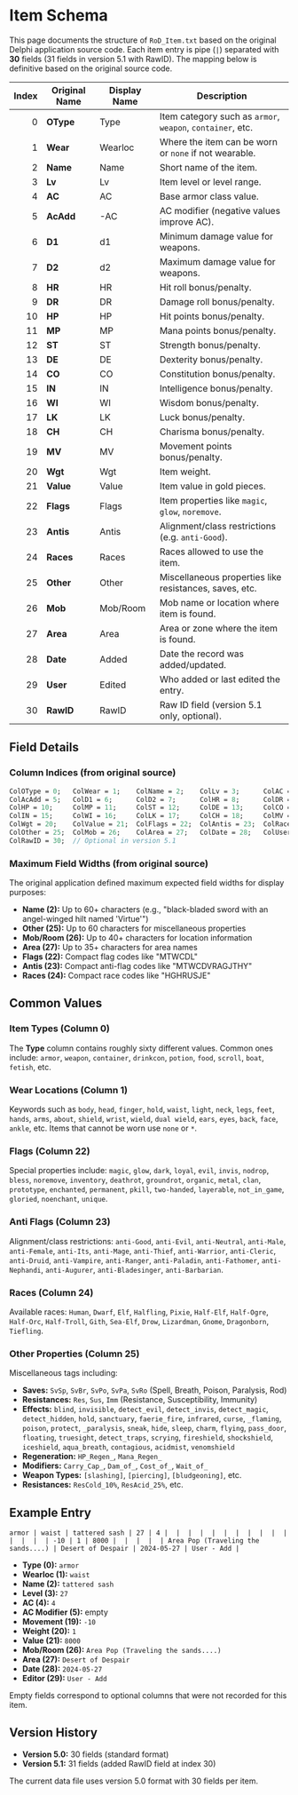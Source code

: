 # Item Schema

This page documents the structure of `RoD_Item.txt` based on the original Delphi application source code. Each item entry is pipe (`|`) separated with **30** fields (31 fields in version 5.1 with RawID). The mapping below is definitive based on the original source code.

| Index | Original Name | Display Name | Description |
|------:|---------------|--------------|-------------|
| 0 | **OType** | Type | Item category such as `armor`, `weapon`, `container`, etc. |
| 1 | **Wear** | Wearloc | Where the item can be worn or `none` if not wearable. |
| 2 | **Name** | Name | Short name of the item. |
| 3 | **Lv** | Lv | Item level or level range. |
| 4 | **AC** | AC | Base armor class value. |
| 5 | **AcAdd** | -AC | AC modifier (negative values improve AC). |
| 6 | **D1** | d1 | Minimum damage value for weapons. |
| 7 | **D2** | d2 | Maximum damage value for weapons. |
| 8 | **HR** | HR | Hit roll bonus/penalty. |
| 9 | **DR** | DR | Damage roll bonus/penalty. |
|10 | **HP** | HP | Hit points bonus/penalty. |
|11 | **MP** | MP | Mana points bonus/penalty. |
|12 | **ST** | ST | Strength bonus/penalty. |
|13 | **DE** | DE | Dexterity bonus/penalty. |
|14 | **CO** | CO | Constitution bonus/penalty. |
|15 | **IN** | IN | Intelligence bonus/penalty. |
|16 | **WI** | WI | Wisdom bonus/penalty. |
|17 | **LK** | LK | Luck bonus/penalty. |
|18 | **CH** | CH | Charisma bonus/penalty. |
|19 | **MV** | MV | Movement points bonus/penalty. |
|20 | **Wgt** | Wgt | Item weight. |
|21 | **Value** | Value | Item value in gold pieces. |
|22 | **Flags** | Flags | Item properties like `magic`, `glow`, `noremove`. |
|23 | **Antis** | Antis | Alignment/class restrictions (e.g. `anti-Good`). |
|24 | **Races** | Races | Races allowed to use the item. |
|25 | **Other** | Other | Miscellaneous properties like resistances, saves, etc. |
|26 | **Mob** | Mob/Room | Mob name or location where item is found. |
|27 | **Area** | Area | Area or zone where the item is found. |
|28 | **Date** | Added | Date the record was added/updated. |
|29 | **User** | Edited | Who added or last edited the entry. |
|30 | **RawID** | RawID | Raw ID field (version 5.1 only, optional). |

## Field Details

### Column Indices (from original source)
```pascal
ColOType = 0;   ColWear = 1;    ColName = 2;    ColLv = 3;      ColAC = 4;
ColAcAdd = 5;   ColD1 = 6;      ColD2 = 7;      ColHR = 8;      ColDR = 9;
ColHP = 10;     ColMP = 11;     ColST = 12;     ColDE = 13;     ColCO = 14;
ColIN = 15;     ColWI = 16;     ColLK = 17;     ColCH = 18;     ColMV = 19;
ColWgt = 20;    ColValue = 21;  ColFlags = 22;  ColAntis = 23;  ColRaces = 24;
ColOther = 25;  ColMob = 26;    ColArea = 27;   ColDate = 28;   ColUser = 29;
ColRawID = 30;  // Optional in version 5.1
```

### Maximum Field Widths (from original source)
The original application defined maximum expected field widths for display purposes:
- **Name (2):** Up to 60+ characters (e.g., "black-bladed sword with an angel-winged hilt named 'Virtue'")
- **Other (25):** Up to 60 characters for miscellaneous properties
- **Mob/Room (26):** Up to 40+ characters for location information
- **Area (27):** Up to 35+ characters for area names
- **Flags (22):** Compact flag codes like "MTWCDL"
- **Antis (23):** Compact anti-flag codes like "MTWCDVRAGJTHY"
- **Races (24):** Compact race codes like "HGHRUSJE"

## Common Values

### Item Types (Column 0)
The **Type** column contains roughly sixty different values. Common ones include:
`armor`, `weapon`, `container`, `drinkcon`, `potion`, `food`, `scroll`, `boat`, `fetish`, etc.

### Wear Locations (Column 1)
Keywords such as `body`, `head`, `finger`, `hold`, `waist`, `light`, `neck`, `legs`, `feet`, `hands`, `arms`, `about`, `shield`, `wrist`, `wield`, `dual wield`, `ears`, `eyes`, `back`, `face`, `ankle`, etc. Items that cannot be worn use `none` or `*`.

### Flags (Column 22)
Special properties include: `magic`, `glow`, `dark`, `loyal`, `evil`, `invis`, `nodrop`, `bless`, `noremove`, `inventory`, `deathrot`, `groundrot`, `organic`, `metal`, `clan`, `prototype`, `enchanted`, `permanent`, `pkill`, `two-handed`, `layerable`, `not_in_game`, `gloried`, `noenchant`, `unique`.

### Anti Flags (Column 23)
Alignment/class restrictions: `anti-Good`, `anti-Evil`, `anti-Neutral`, `anti-Male`, `anti-Female`, `anti-Its`, `anti-Mage`, `anti-Thief`, `anti-Warrior`, `anti-Cleric`, `anti-Druid`, `anti-Vampire`, `anti-Ranger`, `anti-Paladin`, `anti-Fathomer`, `anti-Nephandi`, `anti-Augurer`, `anti-Bladesinger`, `anti-Barbarian`.

### Races (Column 24)
Available races: `Human`, `Dwarf`, `Elf`, `Halfling`, `Pixie`, `Half-Elf`, `Half-Ogre`, `Half-Orc`, `Half-Troll`, `Gith`, `Sea-Elf`, `Drow`, `Lizardman`, `Gnome`, `Dragonborn`, `Tiefling`.

### Other Properties (Column 25)
Miscellaneous tags including:
- **Saves:** `SvSp`, `SvBr`, `SvPo`, `SvPa`, `SvRo` (Spell, Breath, Poison, Paralysis, Rod)
- **Resistances:** `Res`, `Sus`, `Imm` (Resistance, Susceptibility, Immunity)
- **Effects:** `blind`, `invisible`, `detect_evil`, `detect_invis`, `detect_magic`, `detect_hidden`, `hold`, `sanctuary`, `faerie_fire`, `infrared`, `curse`, `_flaming`, `poison`, `protect`, `_paralysis`, `sneak`, `hide`, `sleep`, `charm`, `flying`, `pass_door`, `floating`, `truesight`, `detect_traps`, `scrying`, `fireshield`, `shockshield`, `iceshield`, `aqua_breath`, `contagious`, `acidmist`, `venomshield`
- **Regeneration:** `HP_Regen_`, `Mana_Regen_`
- **Modifiers:** `Carry_Cap_`, `Dam_of_`, `Cost_of_`, `Wait_of_`
- **Weapon Types:** `[slashing]`, `[piercing]`, `[bludgeoning]`, etc.
- **Resistances:** `ResCold_10%`, `ResAcid_25%`, etc.

## Example Entry

```
armor | waist | tattered sash | 27 | 4 |  |  |  |  |  |  |  |  |  |  |  |  |  |  | -10 | 1 | 8000 |  |  |  |  | Area Pop (Traveling the sands....) | Desert of Despair | 2024-05-27 | User - Add |
```

* **Type (0):** `armor`
* **Wearloc (1):** `waist`
* **Name (2):** `tattered sash`
* **Level (3):** `27`
* **AC (4):** `4`
* **AC Modifier (5):** empty
* **Movement (19):** `-10`
* **Weight (20):** `1`
* **Value (21):** `8000`
* **Mob/Room (26):** `Area Pop (Traveling the sands....)`
* **Area (27):** `Desert of Despair`
* **Date (28):** `2024-05-27`
* **Editor (29):** `User - Add`

Empty fields correspond to optional columns that were not recorded for this item.

## Version History

- **Version 5.0:** 30 fields (standard format)
- **Version 5.1:** 31 fields (added RawID field at index 30)

The current data file uses version 5.0 format with 30 fields per item.

